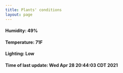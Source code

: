 ```yaml
---
title: Plants' conditions
layout: page
---
```



#### Humidity: 49%
#### Temperature: 71F
#### Lighting: Low
#### Time of last update: Wed Apr 28 20:44:03 CDT 2021
